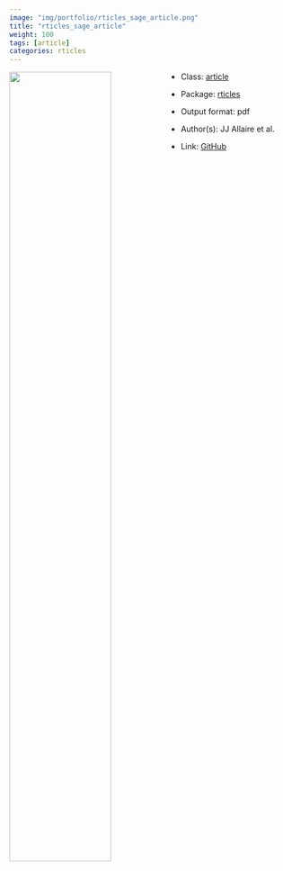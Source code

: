 ```yaml
---
image: "img/portfolio/rticles_sage_article.png"
title: "rticles_sage_article"
weight: 100
tags: [article]
categories: rticles
---
```




<!--more-->

<p><a href="../../img/portfolio/rticles_sage_article.png"><img class = "jf-image-shadow" src="../../img/portfolio/rticles_sage_article.png" width="60%"  align="left"></a></p>

- Class: [article](../../tags/article)
- Package: [rticles](rticles)
- Output format: pdf

- Author(s): JJ Allaire et al.
- Link: [GitHub](https://github.com/rstudio/rticles)


